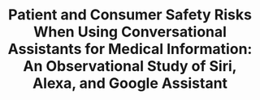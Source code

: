 ---
name: "Patient And Consumer Safety Risks When"
title: "Patient and Consumer Safety Risks When Using Conversational Assistants for Medical Information:
	         An Observational Study of Siri, Alexa, and Google Assistant"
journal: "journal name" 
project: null
event: "Journal of Medical Internet Research, 20(9)"
authors:
- name: "Bickmore, T."
- name: "Trinh, H."
- name: "Olafsson, S."
- name: "Leary, T."
- name: "Asadi, R."
- name: "Rickles, N."
- name: "Cruz, R."
year: 2018
resources: null
external_url: http://www.jmir.org/2018/9/e11510/
draft: false 
headless: true
---